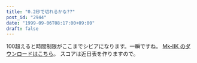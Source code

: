```yaml
---
title: "0.2秒で切れるかな??"
post_id: "2944"
date: "1999-09-06T08:17:00+09:00"
draft: false
---
```



100超えると時間制限がここまでシビアになります。一瞬ですね。 [Mk-IIK のダウンロードはこちら](/2938)。 スコアは近日表を作りますので。
